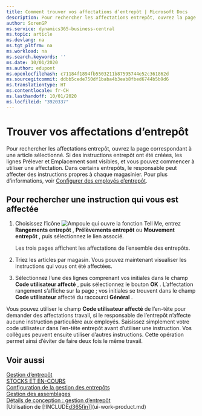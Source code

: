 ```yaml
---
title: Comment trouver vos affectations d’entrepôt | Microsoft Docs
description: Pour rechercher les affectations entrepôt, ouvrez la page correspondant à une article sélectionné. Si des instructions entrepôt ont été créées, les lignes Prélever et Emplacement sont visibles, et vous pouvez commencer à utiliser une affectation. Dans certains entrepôts, le responsable peut affecter des instructions propres à chaque magasinier.
author: SorenGP
ms.service: dynamics365-business-central
ms.topic: article
ms.devlang: na
ms.tgt_pltfrm: na
ms.workload: na
ms.search.keywords: ''
ms.date: 10/01/2020
ms.author: edupont
ms.openlocfilehash: c71184f1894fb5503211b87595744e52c361862d
ms.sourcegitcommit: ddbb5cede750df1baba4b3eab8fbed6744b5b9d6
ms.translationtype: HT
ms.contentlocale: fr-CH
ms.lasthandoff: 10/01/2020
ms.locfileid: "3920337"
---
```

# <a name="find-your-warehouse-assignments"></a>Trouver vos affectations d’entrepôt
Pour rechercher les affectations entrepôt, ouvrez la page correspondant à une article sélectionné. Si des instructions entrepôt ont été créées, les lignes Prélever et Emplacement sont visibles, et vous pouvez commencer à utiliser une affectation. Dans certains entrepôts, le responsable peut affecter des instructions propres à chaque magasinier. Pour plus d’informations, voir [Configurer des employés d’entrepôt](warehouse-how-to-set-up-warehouse-employees.md).

## <a name="to-find-an-instruction-assigned-to-you"></a>Pour rechercher une instruction qui vous est affectée  
1.  Choisissez l’icône ![Ampoule qui ouvre la fonction Tell Me](media/ui-search/search_small.png "Dites-moi ce que vous voulez faire"), entrez **Rangements entrepôt** , **Prélèvements entrepôt** ou **Mouvement entrepôt** , puis sélectionnez le lien associé.

    Les trois pages affichent les affectations de l’ensemble des entrepôts.  

2. Triez les articles par magasin. Vous pouvez maintenant visualiser les instructions qui vous ont été affectées.  
3. Sélectionnez l’une des lignes comprenant vos initiales dans le champ **Code utilisateur affecté** , puis sélectionnez le bouton **OK** . L’affectation rangement s’affiche sur la page ; vos initiales se trouvent dans le champ **Code utilisateur** affecté du raccourci **Général** .  

Vous pouvez utiliser le champ **Code utilisateur affecté** de l’en-tête pour demander des affectations travail, si le responsable de l’entrepôt n’affecte aucune instruction particulière aux employés. Saisissez simplement votre code utilisateur dans l’en-tête entrepôt avant d’utiliser une instruction. Vos collègues peuvent ensuite utiliser d’autres instructions. Cette opération permet ainsi d’éviter de faire deux fois le même travail.  

## <a name="see-also"></a>Voir aussi  
[Gestion d’entrepôt](warehouse-manage-warehouse.md)  
[STOCKS ET EN-COURS](inventory-manage-inventory.md)  
[Configuration de la gestion des entrepôts](warehouse-setup-warehouse.md)     
[Gestion des assemblages](assembly-assemble-items.md)    
[Détails de conception : gestion d’entrepôt](design-details-warehouse-management.md)  
[Utilisation de [!INCLUDE[d365fin](includes/d365fin_md.md)]](ui-work-product.md) 
